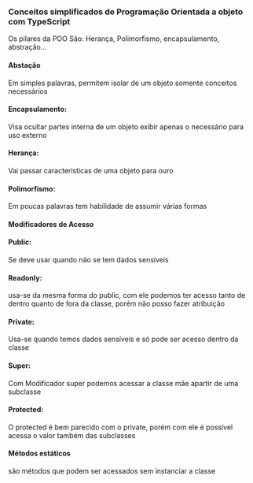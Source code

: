 ### Conceitos simplificados de Programação Orientada a objeto com TypeScript

Os pilares da POO São: Herança, Polimorfismo, encapsulamento, abstração...

#### Abstação

Em simples palavras, permitem isolar de um objeto somente conceitos necessários

#### Encapsulamento:

Visa ocultar partes interna de um objeto exibir apenas o necessário para uso externo

#### Herança:

Vai passar características de uma objeto para ouro

#### Polimorfismo:

Em poucas palavras tem habilidade de assumir várias formas

#### Modificadores de Acesso

#### Public:

Se deve usar quando não se tem dados sensíveis

#### Readonly:

usa-se da mesma forma do public, com ele podemos ter acesso tanto de dentro quanto de fora da classe, porém não posso fazer atribuição

#### Private:

Usa-se quando temos dados sensíveis e só pode ser acesso dentro da classe

#### Super:

Com Modificador super podemos acessar a classe mãe apartir de uma subclasse

#### Protected:

O protected é bem parecido com o private, porém com ele é possível acessa o valor também das subclasses

#### Métodos estáticos

são métodos que podem ser acessados sem instanciar a classe
